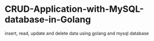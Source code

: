 # CRUD-Application-with-MySQL-database-in-Golang
insert, read, update and delete data using golang and mysql database
